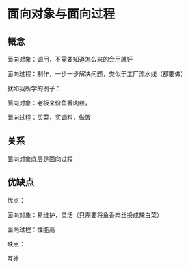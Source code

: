 # 面向对象与面向过程

## 概念

面向对象：调用，不需要知道怎么来的会用就好

面向过程：制作，一步一步解决问题，类似于工厂流水线（都要做）

就如我所学的例子：

面向对象：老板来份鱼香肉丝，

面向过程：买菜，买调料，做饭

## 关系

面向对象底层是面向过程

## 优缺点

优点：

面向对象：易维护，灵活（只需要将鱼香肉丝换成辣白菜）

面向过程：性能高

缺点：

互补